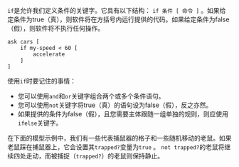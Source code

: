 `if`是允许我们定义条件的关键字。它具有以下结构： `if 条件 [ 命令 ]` 。如果给定条件为true（真），则软件将在方括号内运行提供的代码。如果给定条件为false（假），则软件将不执行任何操作。



```
ask cars [
	if my-speed < 60 [
		accelerate
	]
]
```


使用`if`时要记住的事情：

- 您可以使用`and`和`or`关键字组合两个或多个条件语句。
- 您可以使用`not`关键字将true（真）的语句设为false（假），反之亦然。
- 如果提供的条件为false（假），且您需要主体跟随一组单独的规则，则应使用`ifelse`关键字。


在下面的模型示例中，我们有一些代表捕鼠器的格子和一些随机移动的老鼠。如果老鼠踩在捕鼠器上，它会设置其`trapped?`变量为`true` 。 `not trapped?`的老鼠将继续四处走动，而被捕捉（`trapped?`）的老鼠则保持静止。
